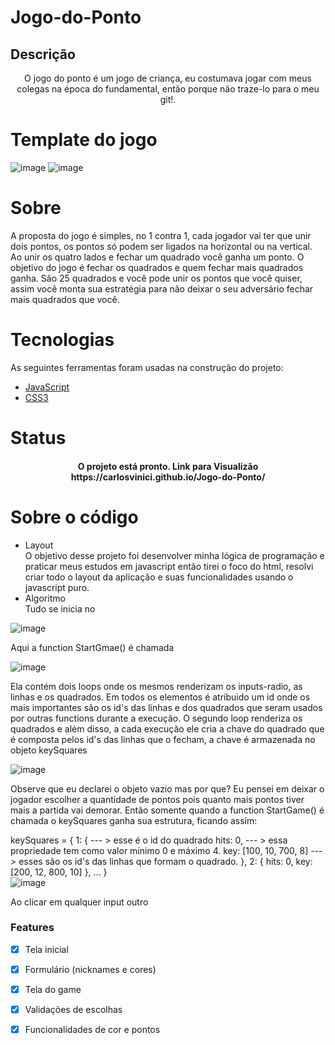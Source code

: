 # Jogo-do-Ponto

## Descrição 
<p align="center">O jogo do ponto é um jogo de criança, eu costumava jogar com meus colegas na época do fundamental, então porque não traze-lo para o meu git!.</p>

# Template do jogo
![image](https://user-images.githubusercontent.com/71861430/162077411-6efc9049-8869-4abe-9cdf-69b9d46568b0.png)
![image](https://user-images.githubusercontent.com/71861430/162077263-8a3deff6-b46d-4099-8550-44a031615476.png)

# Sobre 
A proposta do jogo é simples, no 1 contra 1, cada jogador vai ter que unir dois pontos, os pontos só podem ser ligados na horizontal ou na vertical.
Ao unir os quatro lados e fechar um quadrado você ganha um ponto. O objetivo do jogo é fechar os quadrados e quem fechar mais quadrados ganha. São 25 quadrados
e você pode unir os pontos que você quiser, assim você monta sua estratégia para não deixar o seu adversário fechar mais quadrados que você. 



# Tecnologias
As seguintes ferramentas foram usadas na construção do projeto:

- [JavaScript](https://developer.mozilla.org/pt-BR/docs/Web/JavaScript)
- [CSS3](https://pt.wikipedia.org/wiki/CSS3#:~:text=CSS3%20%C3%A9%20a%20terceira%20mais,web%20(p%C3%A1gina%20de%20internet).)




# Status
<h4 align="center"> 
	 O projeto está pronto.
	Link para Visualizão
https://carlosvinici.github.io/Jogo-do-Ponto/
	
</h4>


# Sobre o código 
- Layout <br>
O objetivo desse projeto foi desenvolver minha lógica de programação e praticar meus estudos em javascript então tirei o foco do html, resolvi
criar todo o layout da aplicação e suas funcionalidades usando o javascript puro.
- Algoritmo <br>
Tudo se inicia no <br>

![image](https://user-images.githubusercontent.com/71861430/162596257-fbfb2061-9969-4a22-81fe-11ae0ac1405e.png) <br> 

Aqui a function StartGmae() é chamada <br>

![image](https://user-images.githubusercontent.com/71861430/162596299-c61ea71c-a55a-4152-b055-ff533c36883e.png) <br>

Ela contém dois loops onde os mesmos renderizam os inputs-radio, as linhas e os quadrados. Em todos os elementos é atribuido um id 
onde os mais importantes são os id's das linhas e dos quadrados que seram usados por outras functions durante a execução. O segundo loop renderiza 
os quadrados e além disso, a cada execução ele cria a chave do quadrado que é composta pelos id's das linhas que o fecham, a chave é armazenada no objeto 
keySquares <br>

![image](https://user-images.githubusercontent.com/71861430/162596777-565c3376-9573-405a-9945-62cba8655d36.png) <br>

Observe que eu declarei o objeto vazio mas por que? Eu pensei em deixar o jogador escolher a quantidade de pontos pois quanto mais pontos tiver mais a partida vai 
demorar. Então somente quando a function StartGame() é chamada o keySquares ganha sua estrutura, ficando assim: <br>

keySquares = {
	1: { --- > esse é o id do quadrado 
	    hits: 0, --- > essa propriedade tem como valor mínimo 0 e máximo 4.
	    key: [100, 10, 700, 8] --- > esses são os id's das linhas que formam o quadrado.
	},
	2: { 
	    hits: 0, 
	    key: [200, 12, 800, 10] 
	},
	...
}
<br>
![image](https://user-images.githubusercontent.com/71861430/162596485-98f82804-b9ef-4f29-bc19-9f15c44988b7.png) <br>

Ao clicar em qualquer input outro 



### Features

- [x] Tela inicial
- [x] Formulário (nicknames e cores)
- [x] Tela do game
- [x] Validações de escolhas
- [x] Funcionalidades de cor e pontos


